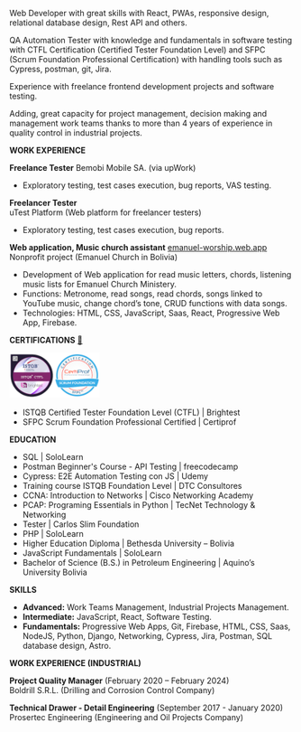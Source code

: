 Web Developer with great skills with React, PWAs, responsive design, relational database design, Rest API and others.

QA Automation Tester with knowledge and fundamentals in software testing with CTFL Certification (Certified Tester Foundation Level) and SFPC (Scrum Foundation Professional Certification) with handling tools such as Cypress, postman, git, Jira.

Experience with freelance frontend development projects and software testing.  

Adding, great capacity for project management, decision making and management work teams thanks to more than 4 years of experience in quality control in industrial projects.


**WORK EXPERIENCE** 

**Freelance Tester**
Bemobi Mobile SA. (via upWork) 
- Exploratory testing, test cases execution, bug reports, VAS testing.

**Freelancer Tester**  
uTest Platform (Web platform for freelancer testers)  
- Exploratory testing, test cases execution, bug reports. 

**Web application, Music church assistant** [emanuel-worship.web.app](https://emanuel-worship.web.app)  
Nonprofit project (Emanuel Church in Bolivia) 
- Development of Web application for read music letters, chords, listening music lists for Emanuel Church Ministery. 
- Functions: Metronome, read songs, read chords, songs linked to YouTube music, change chord’s tone, CRUD functions with data songs. 
- Technologies: HTML, CSS, JavaScript, Saas, React, Progressive Web App, Firebase. 

**CERTIFICATIONS** [📁](https://credly.com/users/romerotitosamuel)  

<a href="https://www.credly.com/badges/2fe3e915-f52c-4c21-9b5d-cbcb112efb0b/public_url"><img src="https://github.com/romerotitosamuel/images/blob/main/istqb-certified-tester-foundation-level-ctfl%20(2).png" height="80"></a><a href="https://www.credly.com/badges/4c6f6c56-47c2-4c54-9f0d-e7fb328aa20b/public_url"><img src="https://github.com/romerotitosamuel/images/blob/main/scrum-foundation-professional-certification-sfpc.png" height="80"> </a>  

- ISTQB Certified Tester Foundation Level (CTFL) | Brightest  
- SFPC Scrum Foundation Professional Certified | Certiprof

**EDUCATION**

- SQL | SoloLearn
- Postman Beginner's Course - API Testing | freecodecamp
- Cypress: E2E Automation Testing con JS | Udemy
- Training course ISTQB Foundation Level | DTC Consultores
- CCNA: Introduction to Networks | Cisco Networking Academy
- PCAP: Programing Essentials in Python | TecNet Technology & Networking
- Tester | Carlos Slim Foundation
- PHP | SoloLearn
- Higher Education Diploma | Bethesda University – Bolivia
- JavaScript Fundamentals | SoloLearn
- Bachelor of Science (B.S.) in Petroleum Engineering | Aquino’s University Bolivia

**SKILLS**

- **Advanced:** Work Teams Management, Industrial Projects Management. 
- **Intermediate:** JavaScript, React, Software Testing. 
- **Fundamentals:** Progressive Web Apps, Git, Firebase, HTML, CSS, Saas, NodeJS, Python, Django, Networking, Cypress, Jira, Postman, SQL database design, Astro.

**WORK EXPERIENCE (INDUSTRIAL)**

**Project Quality Manager** (February 2020 – February 2024)  
Boldrill S.R.L. (Drilling and Corrosion Control Company)  

**Technical Drawer - Detail Engineering** (September 2017 - January 2020)  
Prosertec Engineering (Engineering and Oil Projects Company)  

<!--
**romerotitosamuel/romerotitosamuel** is a ✨ _special_ ✨ repository because its `README.md` (this file) appears on your GitHub profile.

Here are some ideas to get you started:

- 🔭 I’m currently working on ...
- 🌱 I’m currently learning ...
- 👯 I’m looking to collaborate on ...
- 🤔 I’m looking for help with ...
- 💬 Ask me about ...
- 📫 How to reach me: ...
- 😄 Pronouns: ...
- ⚡ Fun fact: ...
-->
